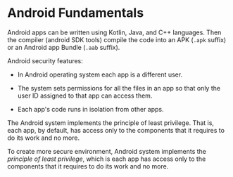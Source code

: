# Android Fundamentals

Android apps can be written using Kotlin, Java, and C++ languages. Then the compiler (android SDK tools) compile the code into an APK (`.apk` suffix) or an Android app Bundle (`.aab` suffix).


Android security features:

- In Android operating system each app is a different user.

-  The system sets permissions for all the files in an app so that only the user ID assigned to that app can access them.

- Each app's code runs in isolation from other apps.


The Android system implements the principle of least privilege. That is, each app, by default, has access only to the components that it requires to do its work and no more.

To create more secure environment, Android system implements the _principle of least privilege_, which is each app has access only to the components that it requires to do its work and no more.


